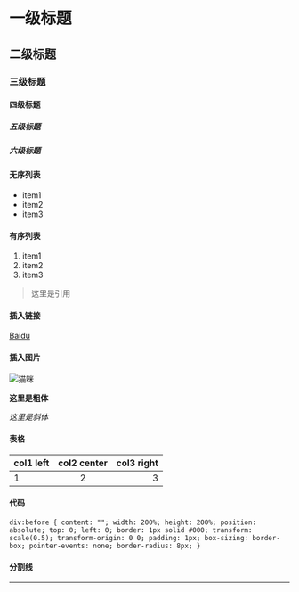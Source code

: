 # 一级标题
## 二级标题
### 三级标题
#### 四级标题
##### 五级标题
##### 六级标题

#### 无序列表

* item1
* item2
* item3

#### 有序列表

1. item1
2. item2
3. item3

> 这里是引用


#### 插入链接

[Baidu](http://www.baidu.com)

#### 插入图片

![猫咪](http://pic51.nipic.com/file/20141025/11284670_091543201000_2.jpg)


**这里是粗体**

*这里是斜体*

#### 表格

| col1 left         | col2  center   | col3   right    |
| ----------------- |:--------------:| ---------------:|
| 1                 | 2              | 3               |


#### 代码

`div:before {
	content: "";
	width: 200%;
	height: 200%;
	position: absolute;
	top: 0;
	left: 0;
	border: 1px solid #000;
	transform: scale(0.5);
	transform-origin: 0 0;
	padding: 1px;
	box-sizing: border-box;
	pointer-events: none;
	border-radius: 8px;
}`

#### 分割线

***

